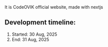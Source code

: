 It is CodeOVIK official website, made with nextjs

## Development timeline:
1. Started: 30 Aug, 2025
2. End: 31 Aug, 2025